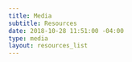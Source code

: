 ```yaml
---
title: Media
subtitle: Resources
date: 2018-10-28 11:51:00 -04:00
type: media
layout: resources_list
---
```

